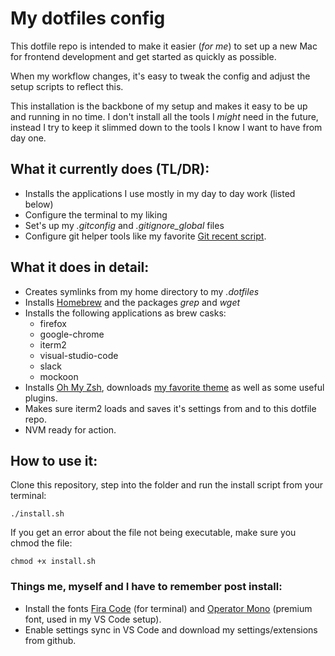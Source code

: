 # My dotfiles config
This dotfile repo is intended to make it easier (*for me*) to set up a new Mac for frontend development and get started as quickly as possible.

When my workflow changes, it's easy to tweak the config and adjust the setup scripts to reflect this.

This installation is the backbone of my setup and makes it easy to be up and running in no time. I don't install all the tools I *might* need in the future, instead I try to keep it slimmed down to the tools I know I want to have from day one.

## What it currently does (TL/DR):
* Installs the applications I use mostly in my day to day work (listed below)
* Configure the terminal to my liking
* Set's up my *.gitconfig* and *.gitignore_global* files
* Configure git helper tools like my favorite [Git recent script](https://github.com/jenseo/dotfiles/blob/master/bin/git-recent).

## What it does in detail:
* Creates symlinks from my home directory to my *.dotfiles*
* Installs [Homebrew](https://brew.sh/) and the packages *grep* and *wget*
* Installs the following applications as brew casks:
	* firefox
	* google-chrome
	* iterm2
	* visual-studio-code
	* slack
	* mockoon
* Installs [Oh My Zsh](https://ohmyz.sh/), downloads [my favorite theme](https://github.com/spaceship-prompt/spaceship-prompt) as well as some useful plugins.
* Makes sure iterm2 loads and saves it's settings from and to this dotfile repo.
* NVM ready for action.

## How to use it:
Clone this repository, step into the folder and run the install script from your terminal:

`./install.sh`

If you get an error about the file not being executable, make sure you chmod the file:

`chmod +x install.sh`

### Things me, myself and I have to remember post install:
* Install the fonts [Fira Code](https://github.com/tonsky/FiraCode) (for terminal) and [Operator Mono](https://www.typography.com/fonts/operator/styles/operatormono) (premium font, used in my VS Code setup).
* Enable settings sync in VS Code and download my settings/extensions from github.